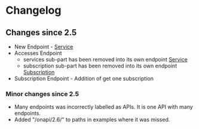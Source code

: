 # Changelog

## Changes since 2.5

 * New Endpoint - [Service](spec/services.md)
 * Accesses Endpoint
   - services sub-part has been removed into its own endpoint [Service](spec/services.md)
   - subscription sub-part has been removed into its own endpoint [Subscription](spec/subscriptions.md)
 * Subscription Endpoint - Addition of get one subscription

### Minor changes since 2.5
 * Many endpoints was incorrectly labelled as APIs. It is one API with many endpoints.
 * Added "/onapi/2.6/" to paths in examples where it was missed.